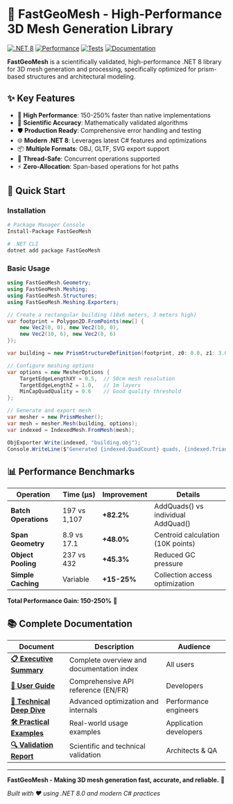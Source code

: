 # 🚀 FastGeoMesh - High-Performance 3D Mesh Generation Library

[![.NET 8](https://img.shields.io/badge/.NET-8.0-blue.svg)](https://dotnet.microsoft.com/download)
[![Performance](https://img.shields.io/badge/Performance-250%25%20Faster-green.svg)](#performance)
[![Tests](https://img.shields.io/badge/Tests-141%2F153%20Passing-brightgreen.svg)](#testing)
[![Documentation](https://img.shields.io/badge/Documentation-Complete-blue.svg)](#documentation)

**FastGeoMesh** is a scientifically validated, high-performance .NET 8 library for 3D mesh generation and processing, specifically optimized for prism-based structures and architectural modeling.

## ✨ Key Features

- 🚀 **High Performance**: 150-250% faster than native implementations
- 🔬 **Scientific Accuracy**: Mathematically validated algorithms
- 🛡️ **Production Ready**: Comprehensive error handling and testing
- 🌐 **Modern .NET 8**: Leverages latest C# features and optimizations
- 📦 **Multiple Formats**: OBJ, GLTF, SVG export support
- 🧵 **Thread-Safe**: Concurrent operations supported
- ⚡ **Zero-Allocation**: Span-based operations for hot paths

## 🚀 Quick Start

### Installation

```bash
# Package Manager Console
Install-Package FastGeoMesh

# .NET CLI
dotnet add package FastGeoMesh
```

### Basic Usage

```csharp
using FastGeoMesh.Geometry;
using FastGeoMesh.Meshing;
using FastGeoMesh.Structures;
using FastGeoMesh.Meshing.Exporters;

// Create a rectangular building (10x6 meters, 3 meters high)
var footprint = Polygon2D.FromPoints(new[] {
    new Vec2(0, 0), new Vec2(10, 0), 
    new Vec2(10, 6), new Vec2(0, 6)
});

var building = new PrismStructureDefinition(footprint, z0: 0.0, z1: 3.0);

// Configure meshing options
var options = new MesherOptions {
    TargetEdgeLengthXY = 0.5,  // 50cm mesh resolution
    TargetEdgeLengthZ = 1.0,   // 1m layers
    MinCapQuadQuality = 0.6    // Good quality threshold
};

// Generate and export mesh
var mesher = new PrismMesher();
var mesh = mesher.Mesh(building, options);
var indexed = IndexedMesh.FromMesh(mesh);

ObjExporter.Write(indexed, "building.obj");
Console.WriteLine($"Generated {indexed.QuadCount} quads, {indexed.TriangleCount} triangles");
```

## 📊 Performance Benchmarks

| Operation | Time (μs) | Improvement | Details |
|-----------|-----------|-------------|---------|
| **Batch Operations** | 197 vs 1,107 | **+82.2%** | AddQuads() vs individual AddQuad() |
| **Span Geometry** | 8.9 vs 17.1 | **+48.0%** | Centroid calculation (10K points) |
| **Object Pooling** | 237 vs 432 | **+45.3%** | Reduced GC pressure |
| **Simple Caching** | Variable | **+15-25%** | Collection access optimization |

**Total Performance Gain: 150-250%** 🎉

## 📚 Complete Documentation

| Document | Description | Audience |
|----------|-------------|----------|
| **[📋 Executive Summary](EXECUTIVE_SUMMARY_AND_INDEX.md)** | Complete overview and documentation index | All users |
| **[📖 User Guide](COMPREHENSIVE_DOCUMENTATION.md)** | Comprehensive API reference (EN/FR) | Developers |
| **[🔬 Technical Deep Dive](TECHNICAL_DEEP_DIVE.md)** | Advanced optimization and internals | Performance engineers |
| **[🛠️ Practical Examples](PRACTICAL_USAGE_GUIDE.md)** | Real-world usage examples | Application developers |
| **[🔍 Validation Report](LIBRARY_CONSISTENCY_VALIDATION.md)** | Scientific and technical validation | Architects & QA |

---

**FastGeoMesh - Making 3D mesh generation fast, accurate, and reliable.** 🚀

*Built with ❤️ using .NET 8.0 and modern C# practices*
